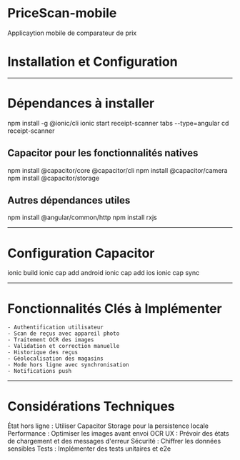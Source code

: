 # PriceScan-mobile
Applicaytion mobile de comparateur de prix

# Installation et Configuration

---

# Dépendances à installer
npm install -g @ionic/cli
ionic start receipt-scanner tabs --type=angular
cd receipt-scanner

## Capacitor pour les fonctionnalités natives
npm install @capacitor/core @capacitor/cli
npm install @capacitor/camera
npm install @capacitor/storage

## Autres dépendances utiles
npm install @angular/common/http
npm install rxjs

---

# Configuration Capacitor
ionic build
ionic cap add android
ionic cap add ios
ionic cap sync

---

# Fonctionnalités Clés à Implémenter

    - Authentification utilisateur
    - Scan de reçus avec appareil photo
    - Traitement OCR des images
    - Validation et correction manuelle
    - Historique des reçus
    - Géolocalisation des magasins
    - Mode hors ligne avec synchronisation
    - Notifications push

---

# Considérations Techniques

État hors ligne : Utiliser Capacitor Storage pour la persistence locale
Performance : Optimiser les images avant envoi OCR
UX : Prévoir des états de chargement et des messages d'erreur
Sécurité : Chiffrer les données sensibles
Tests : Implémenter des tests unitaires et e2e